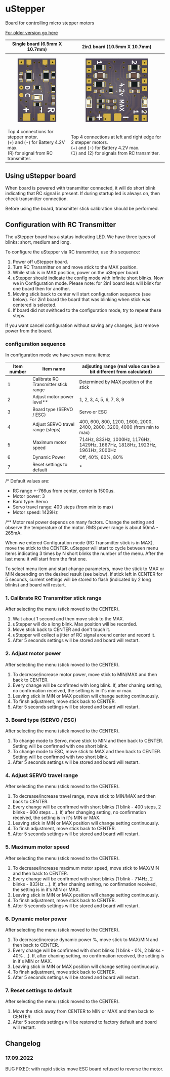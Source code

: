 # uStepper

Board for controlling micro stepper motors

[For older version go here](History.md)

| Single board (6.5mm X 10.7mm) | 2in1 board (10.5mm X 10.7mm) | 
|-----------|-----------|
| <p align="center"><img src="Images/uStepperSingle_bot.png" height="200px"></p> | <p align="center"><img src="Images/uStepper2in1_bot.png" height="200px"></p>
| Top 4 connections for stepper motor.<BR>(+) and (-) for Battery 4.2V max.<BR>(R) for signal from RC transmitter. | Top 4 connections at left and right edge for 2 stepper motors.<BR>(+) and (-) for Battery 4.2V max.<BR>(1) and (2) for signals from RC transmitter. | 

## Using uStepper board
When board is powered with transmitter connected, it will do short blink indicating that RC signal is present. If during startup led is always on, then check transmitter connection.
 
 Before using the board, transmitter stick calibration should be performed.

## Configuration with RC Transmitter
The uStepper board has a status indicating LED.
We have three types of blinks: short, medium and long.

To configure the uStepper via RC transmitter, use this sequence:
1. Power off uStepper board.
2. Turn RC Transmitter on and move stick to the MAX position.
3. While stick is in MAX position, power on the uStepper board.
4. uStepper should indicate the config mode with infinite short blinks. Now we in Configuration mode. Please note: for 2in1 board leds will blink for one board then for another.
5. Moving stick back to center will start configuration sequence (see below). For 2in1 board the board that was blinking when stick was centered is selected.
6. If board did not swithced to the configuration mode, try to repeat these steps.

If you want cancel configuration without saving any changes, just remove power from the board.

### configuration sequence
In configuration mode we have seven menu items:

| Item number | Item name | adjsuting range (real value can be a bit different from calculated)
| ------------ | ------------- | -------------
| 1 | Calibrate RC Transmitter stick range | Determined by MAX position of the stick
| 2 | Adjust motor power level** | 1, 2, 3, 4, 5, 6, 7, 8, 9
| 3 | Board type (SERVO / ESC) | Servo or ESC
| 4 | Adjust SERVO travel range (steps) | 400, 600, 800, 1200, 1600, 2000, 2400, 2800, 3200, 4000 (from min to max)
| 5 | Maximum motor speed | 714Hz, 833Hz, 1000Hz, 1176Hz, 1429Hz, 1667Hz, 1818Hz, 1923Hz, 1961Hz, 2000Hz
| 6 | Dynamic Power | Off, 40%, 60%, 80%
| 7 | Reset settings to default | *

/* Default values are: 
* RC range +-766us from center, center is 1500us.
* Motor power: 3 
* Bard type: Servo
* Servo travel range: 400 steps (from min to max)
* Motor speed: 1429Hz

/** Motor real power depends on many factors. Change the setting and observe the temperature of the motor. RMS power range is about 50mA - 265mA.   

When we entered Configuration mode (RC Transmitter stick is in MAX), move the stick to the CENTER. 
uStepper will start to cycle between menu items indicating 3 times by N short blinks the number of the menu.
After the last menu it will start from the first one.

To select menu item and start change parameters, move the stick to MAX or MIN depending on the desired result (see below).
If stick left in CENTER for 5 seconds, current settings will be stored to flash (indicated by 2 long blinks) and board will restart.

### 1. Calibrate RC Transmitter stick range

After selecting the menu (stick moved to the CENTER).
1. Wait about 1 second and then move stick to the MAX.
2. uStepper will do a long blink. Max position will be recorded.
3. Move stick back to CENTER and don't touch it.
4. uStepper will collect a jitter of RC signal around center and record it.
5. After 5 seconds settings will be stored and board will restart.
 
### 2. Adjust motor power

After selecting the menu (stick moved to the CENTER).
1. To decrease/increase motor power, move stick to MIN/MAX and then back to CENTER.
2. Every change will be confirmed with long blink. If, after chaning setting, no confirmation received, the setting is in it's min or max.
3. Leaving stick in MIN or MAX position will change setting continuously.
4. To finsh adjustment, move stick back to CENTER.
5. After 5 seconds settings will be stored and board will restart.

### 3. Board type (SERVO / ESC)

After selecting the menu (stick moved to the CENTER).
1. To change mode to Servo, move stick to MIN and then back to CENTER. Setting will be confirmed with one short blink.
2. To change mode to ESC, move stick to MAX and then back to CENTER. Setting will be confirmed with two short blink.
3. After 5 seconds settings will be stored and board will restart.

### 4. Adjust SERVO travel range

After selecting the menu (stick moved to the CENTER).
1. To decrease/increase travel range, move stick to MIN/MAX and then back to CENTER.
2. Every change will be confirmed with short blinks (1 blink - 400 steps, 2 blinks - 600 steps ...). If, after changing setting, no confirmation received, the setting is in it's MIN or MAX.
3. Leaving stick in MIN or MAX position will change setting continuously.
4. To finsh adjustment, move stick back to CENTER.
5. After 5 seconds settings will be stored and board will restart.
 
### 5. Maximum motor speed

After selecting the menu (stick moved to the CENTER).
1. To decrease/increase maximum motor speed, move stick to MAX/MIN and then back to CENTER.
2. Every change will be confirmed with short blinks (1 blink - 714Hz, 2 blinks - 833Hz ...). If, after chaning setting, no confirmation received, the setting is in it's MIN or MAX.
3. Leaving stick in MIN or MAX position will change setting continuously.
4. To finsh adjustment, move stick back to CENTER.
5. After 5 seconds settings will be stored and board will restart.

### 6. Dynamic motor power

After selecting the menu (stick moved to the CENTER).
1. To decrease/increase dynamic power %, move stick to MAX/MIN and then back to CENTER.
2. Every change will be confirmed with short blinks (1 blink - 0%, 2 blinks - 40% ...). If, after chaning setting, no confirmation received, the setting is in it's MIN or MAX.
3. Leaving stick in MIN or MAX position will change setting continuously.
4. To finsh adjustment, move stick back to CENTER.
5. After 5 seconds settings will be stored and board will restart.

### 7. Reset settings to default

After selecting the menu (stick moved to the CENTER).
1. Move the stick away from CENTER to MIN or MAX and then back to CENTER.
2. After 5 seconds settings will be restored to factory default and board will restart.

## Changelog
### 17.09.2022
BUG FIXED: with rapid sticks move ESC board refused to reverse the motor.
